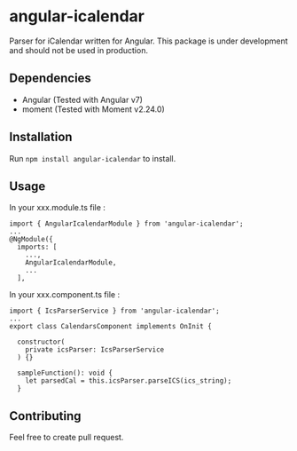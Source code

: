 # angular-icalendar

Parser for iCalendar written for Angular. This package is under development and should not be used in production.

## Dependencies

- Angular (Tested with Angular v7)
- moment (Tested with Moment v2.24.0)

## Installation

Run `npm install angular-icalendar` to install.

## Usage

In your xxx.module.ts file :
```
import { AngularIcalendarModule } from 'angular-icalendar';
...
@NgModule({
  imports: [
    ...,
    AngularIcalendarModule,
    ...
  ],
```

In your xxx.component.ts file :
```
import { IcsParserService } from 'angular-icalendar';
...
export class CalendarsComponent implements OnInit {

  constructor(
    private icsParser: IcsParserService
  ) {}

  sampleFunction(): void {
    let parsedCal = this.icsParser.parseICS(ics_string);
  }
```

## Contributing

Feel free to create pull request.
